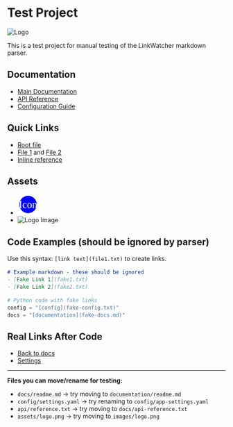 # Test Project

![Logo](assets/logo.png)

This is a test project for manual testing of the LinkWatcher markdown parser.

## Documentation

- [Main Documentation](docs/readmek.md)
- [API Reference](api/reference.txt)
- [Configuration Guide](config/settings.yaml)

## Quick Links

- [Root file](root.txt)
- [File 1](file2.txt) and [File 2](file2.txt)
- [Inline reference](inline.txt)

## Assets

- ![Application Icon](assets/icon.svg)
- ![Logo Image](assets/logo.png)

## Code Examples (should be ignored by parser)

Use this syntax: `[link text](file1.txt)` to create links.

```markdown
# Example markdown - these should be ignored
- [Fake Link 1](fake1.txt)
- [Fake Link 2](fake2.txt)
```

```python
# Python code with fake links
config = "[config](fake-config.txt)"
docs = "[documentation](fake-docs.md)"
```

## Real Links After Code

- [Back to docs](docs/readmek.md)
- [Settings](config/settings.yaml)

---

**Files you can move/rename for testing:**
- `docs/readme.md` → try moving to `documentation/readme.md`
- `config/settings.yaml` → try renaming to `config/app-settings.yaml`
- `api/reference.txt` → try moving to `docs/api-reference.txt`
- `assets/logo.png` → try moving to `images/logo.png`
